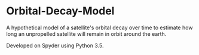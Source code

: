 # Orbital-Decay-Model

A hypothetical model of a satellite's orbital decay over time  to estimate how long an unpropelled satellite will remain in orbit around the earth. 

Developed on Spyder using Python 3.5. 
